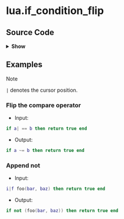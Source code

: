 # lua.if_condition_flip

## Source Code

<details>
<summary><strong>Show</strong></summary>

```lua
local function if_statement_query()
  local clause = function(operator)
    return string.format(
      [[
        (if_statement
          condition:
            (binary_expression
              left: (_)
              "%s" @__input__
              right: (_)
            )
        )
      ]],
      operator
    )
  end

  local operators = { "==", "~=", ">", "<", ">=", "<=" }
  local clauses = vim.iter(operators):map(clause):totable()
  return table.concat(clauses, "\n")
end

return {
  {
    input = {
      type = "query",
      pattern = if_statement_query(),
      container = "if_statement",
      lookahead = true,
    },
    replacement = function(ctx)
      local mapping = {
        ["~="] = "==",
        ["=="] = "~=",
        [">"] = "<",
        ["<"] = ">",
        [">="] = "<=",
        ["<="] = ">=",
      }

      return mapping[ctx.original_text[1]]
    end,
    filetype = "lua",
    description = "Flip the compare operator",
    example = {
      input = "if a| == b then return true end",
      output = "if a ~= b then return true end",
    },
  },
  {
    input = {
      type = "query",
      pattern = [[
        (if_statement
          condition: (_) @__input__
          (#not-type? @__input__ "binary_expression")
        )
      ]],
      container = "if_statement",
      lookahead = true,
    },
    replacement = { "not (@__input__)" },
    preview = true,
    filetype = "lua",
    description = "Append not",
    example = {
      input = "i|f foo(bar, baz) then return true end",
      output = "if not (foo(bar, baz)) then return true end",
    },
  },
}
```

</details>

## Examples

> [!NOTE]
> `|` denotes the cursor position.

### Flip the compare operator



- Input:

```lua
if a| == b then return true end
```

- Output:

```lua
if a ~= b then return true end
```

### Append not



- Input:

```lua
i|f foo(bar, baz) then return true end
```

- Output:

```lua
if not (foo(bar, baz)) then return true end
```